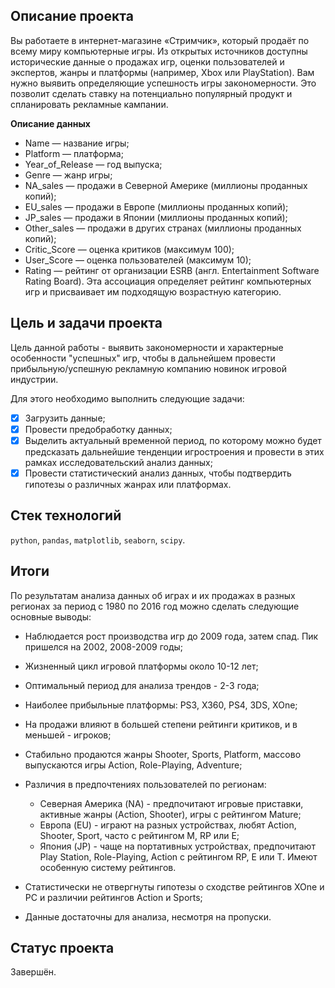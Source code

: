 ## Описание проекта

Вы работаете в интернет-магазине «Стримчик», который продаёт по всему миру компьютерные игры.
Из открытых источников доступны исторические данные о продажах игр, оценки пользователей и экспертов, жанры и платформы (например, Xbox или PlayStation). Вам нужно выявить определяющие успешность игры закономерности.
Это позволит сделать ставку на потенциально популярный продукт и спланировать рекламные кампании.

**Описание данных**

- Name — название игры;
- Platform — платформа;
- Year_of_Release — год выпуска;
- Genre — жанр игры;
- NA_sales — продажи в Северной Америке (миллионы проданных копий);
- EU_sales — продажи в Европе (миллионы проданных копий);
- JP_sales — продажи в Японии (миллионы проданных копий);
- Other_sales — продажи в других странах (миллионы проданных копий);
- Critic_Score — оценка критиков (максимум 100);
- User_Score — оценка пользователей (максимум 10);
- Rating — рейтинг от организации ESRB (англ. Entertainment Software Rating Board). Эта ассоциация определяет рейтинг компьютерных игр и присваивает им подходящую возрастную категорию.

## Цель и задачи проекта

Цель данной работы - выявить закономерности и характерные особенности "успешных" игр, чтобы в дальнейшем провести прибыльную/успешную рекламную компанию новинок игровой индустрии.

Для этого необходимо выполнить следующие задачи:

- [x] Загрузить данные;
- [x] Провести предобработку данных;
- [x] Выделить актуальный временной период, по которому можно будет предсказать дальнейшие тенденции игростроения и провести в этих рамках исследовательский анализ данных;
- [x] Провести статистический анализ данных, чтобы подтвердить гипотезы о различных жанрах или платформах.

## Стек технологий

`python`, `pandas`, `matplotlib`, `seaborn`, `scipy`.

## Итоги

По результатам анализа данных об играх и их продажах в разных регионах за период с 1980 по 2016 год можно сделать следующие основные выводы:

- Наблюдается рост производства игр до 2009 года, затем спад. Пик пришелся на 2002, 2008-2009 годы;
- Жизненный цикл игровой платформы около 10-12 лет;
- Оптимальный период для анализа трендов - 2-3 года;
- Наиболее прибыльные платформы: PS3, X360, PS4, 3DS, XOne;
- На продажи влияют в большей степени рейтинги критиков, и в меньшей - игроков;
- Стабильно продаются жанры Shooter, Sports, Platform, массово выпускаются игры Action, Role-Playing, Adventure;
- Различия в предпочтениях пользователей по регионам:

	* Северная Америка (NA) - предпочитают игровые приставки, активные жанры (Action, Shooter), игры с рейтингом Mature;
	* Европа (EU) - играют на разных устройствах, любят Action, Shooter, Sport, часто с рейтингом M, RP или E;
	* Япония (JP) - чаще на портативных устройствах, предпочитают Play Station, Role-Playing, Action с рейтингом RP, E или T. Имеют особенную систему рейтингов.

- Статистически не отвергнуты гипотезы о сходстве рейтингов XOne и PC и различии рейтингов Action и Sports;
- Данные достаточны для анализа, несмотря на пропуски.

## Статус проекта

Завершён.